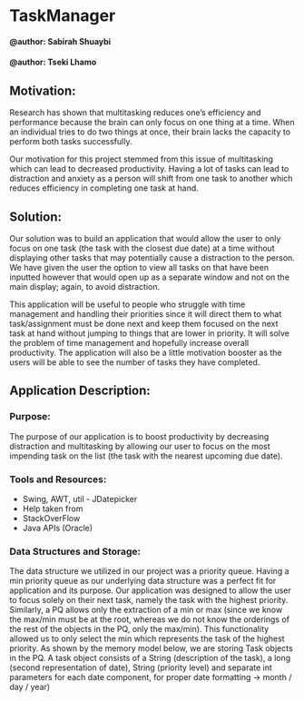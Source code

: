 # TaskManager
#### @author: Sabirah Shuaybi
#### @author: Tseki Lhamo
## Motivation:

Research   has   shown   that   multitasking   reduces   one’s   efficiency   and performance   because   the   brain   can   only   focus   on   one   thing   at   a   time. When   an   individual   tries   to   do   two   things   at   once,   their   brain   lacks   the capacity   to   perform   both   tasks   successfully.

Our   motivation   for   this   project   stemmed   from   this   issue   of   multitasking which   can   lead   to   decreased   productivity.   Having   a   lot   of   tasks   can   lead to   distraction   and   anxiety   as   a   person   will   shift   from   one   task   to   another which   reduces   efficiency   in   completing   one   task   at   hand.

## Solution:
Our   solution   was   to   build   an   application   that   would   allow   the   user   to only   focus   on   one   task   (the   task   with   the   closest   due   date)   at   a   time without   displaying   other   tasks   that   may   potentially   cause   a   distraction to   the   person.   We   have   given   the   user   the   option   to   view   all   tasks   on that   have   been   inputted   however   that   would   open   up   as   a   separate window   and   not   on   the   main   display;   again,   to   avoid   distraction.

This   application   will   be   useful   to   people   who   struggle   with   time management   and   handling   their   priorities   since   it   will   direct   them   to what   task/assignment   must   be   done   next   and   keep   them   focused   on   the next   task   at   hand   without   jumping   to   things   that   are   lower   in   priority.
It   will   solve   the   problem   of   time   management   and   hopefully   increase overall   productivity.   The   application   will   also   be   a   little   motivation booster   as   the   users   will   be   able   to   see   the   number   of   tasks   they   have completed.

## Application   Description:
  
### Purpose:
The   purpose   of   our   application   is   to   boost   productivity   by   decreasing distraction   and   multitasking   by   allowing   our   user   to   focus   on   the   most impending   task   on   the   list   (the   task   with   the   nearest   upcoming   due date).

### Tools   and   Resources:
- Swing,   AWT,   util - JDatepicker
- Help   taken   from
- StackOverFlow
- Java   APIs   (Oracle)

### Data   Structures   and   Storage:
The   data   structure   we   utilized   in   our   project   was   a   priority   queue. Having   a   min   priority   queue   as   our   underlying   data   structure   was   a perfect   fit   for   application   and   its   purpose.   Our   application   was   designed to   allow   the   user   to   focus   solely   on   their   next   task,   namely   the   task   with the   highest   priority.   Similarly,   a   PQ   allows   only   the   extraction   of   a   min   or max   (since   we   know   the   max/min   must   be   at   the   root,   whereas   we   do not   know   the   orderings   of   the   rest   of   the   objects   in   the   PQ,   only   the max/min).   This   functionality   allowed   us   to   only   select   the   min   which represents   the   task   of   the   highest   priority.
As   shown   by   the   memory   model   below,   we   are   storing   Task   objects   in the   PQ.   A   task   object   consists   of   a   String   (description   of   the   task),   a   long (second   representation   of   date),   String   (priority   level)   and   separate   int parameters   for   each   date   component,   for   proper   date   formatting  →  month   /   day   /   year)

